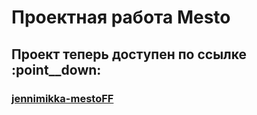 # Проектная работа Mesto
## **Проект теперь доступен по ссылке** :point__down:  
### [**jennimikka-mestoFF**](https://jennimikka.github.io/mesto-project-ff/)
